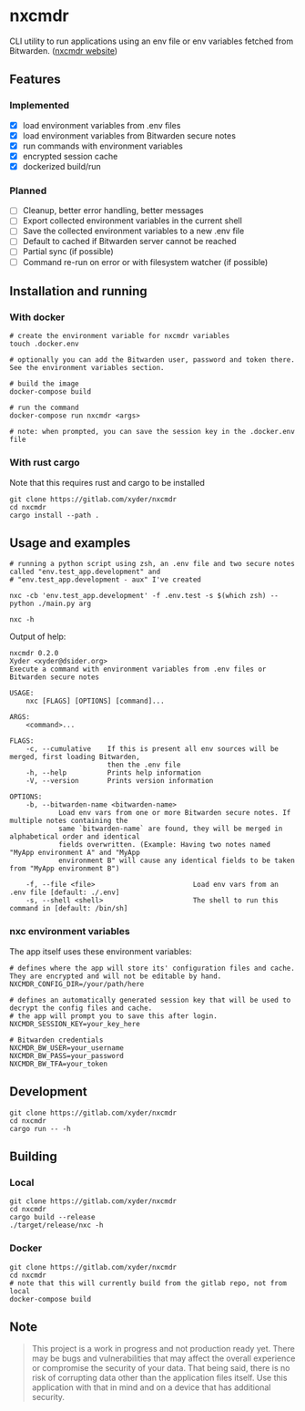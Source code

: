 # nxcmdr

CLI utility to run applications using an env file or env variables fetched from Bitwarden.
([nxcmdr website](https://gitlab.com/xyder/nxcmdr))

## Features

### Implemented
- [x] load environment variables from .env files
- [x] load environment variables from Bitwarden secure notes
- [x] run commands with environment variables
- [x] encrypted session cache
- [x] dockerized build/run

### Planned
- [ ] Cleanup, better error handling, better messages
- [ ] Export collected environment variables in the current shell
- [ ] Save the collected environment variables to a new .env file
- [ ] Default to cached if Bitwarden server cannot be reached
- [ ] Partial sync (if possible)
- [ ] Command re-run on error or with filesystem watcher (if possible)

## Installation and running

### With docker

```
# create the environment variable for nxcmdr variables
touch .docker.env

# optionally you can add the Bitwarden user, password and token there. See the environment variables section.

# build the image
docker-compose build

# run the command
docker-compose run nxcmdr <args>

# note: when prompted, you can save the session key in the .docker.env file
```

### With rust cargo

Note that this requires rust and cargo to be installed
```
git clone https://gitlab.com/xyder/nxcmdr
cd nxcmdr
cargo install --path .
```

## Usage and examples

```
# running a python script using zsh, an .env file and two secure notes called "env.test_app.development" and
# "env.test_app.development - aux" I've created

nxc -cb 'env.test_app.development' -f .env.test -s $(which zsh) -- python ./main.py arg
```

```
nxc -h
```

Output of help:

```
nxcmdr 0.2.0
Xyder <xyder@dsider.org>
Execute a command with environment variables from .env files or Bitwarden secure notes

USAGE:
    nxc [FLAGS] [OPTIONS] [command]...

ARGS:
    <command>...

FLAGS:
    -c, --cumulative    If this is present all env sources will be merged, first loading Bitwarden,
                        then the .env file
    -h, --help          Prints help information
    -V, --version       Prints version information

OPTIONS:
    -b, --bitwarden-name <bitwarden-name>
            Load env vars from one or more Bitwarden secure notes. If multiple notes containing the
            same `bitwarden-name` are found, they will be merged in alphabetical order and identical
            fields overwritten. (Example: Having two notes named "MyApp environment A" and "MyApp
            environment B" will cause any identical fields to be taken from "MyApp environment B")

    -f, --file <file>                        Load env vars from an .env file [default: ./.env]
    -s, --shell <shell>                      The shell to run this command in [default: /bin/sh]
```

### nxc environment variables

The app itself uses these environment variables:

```
# defines where the app will store its' configuration files and cache. They are encrypted and will not be editable by hand.
NXCMDR_CONFIG_DIR=/your/path/here

# defines an automatically generated session key that will be used to decrypt the config files and cache.
# the app will prompt you to save this after login.
NXCMDR_SESSION_KEY=your_key_here

# Bitwarden credentials
NXCMDR_BW_USER=your_username
NXCMDR_BW_PASS=your_password
NXCMDR_BW_TFA=your_token
```

## Development

```
git clone https://gitlab.com/xyder/nxcmdr
cd nxcmdr
cargo run -- -h
```

## Building

### Local

```
git clone https://gitlab.com/xyder/nxcmdr
cd nxcmdr
cargo build --release
./target/release/nxc -h
```

### Docker

```
git clone https://gitlab.com/xyder/nxcmdr
cd nxcmdr
# note that this will currently build from the gitlab repo, not from local
docker-compose build
```

## Note
> This project is a work in progress and not production ready yet. There may be bugs and vulnerabilities that may affect
> the overall experience or compromise the security of your data. That being said, there is no risk of corrupting data
> other than the application files itself. Use this application with that in mind and on a device that has additional
> security.

